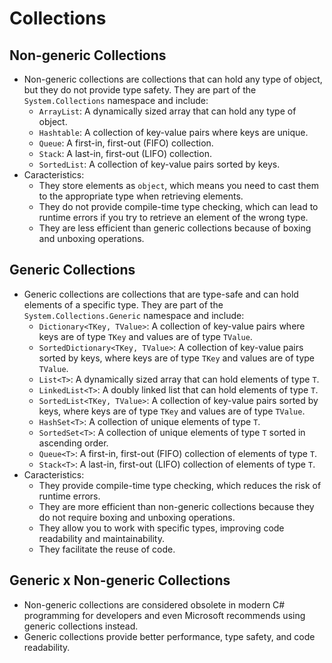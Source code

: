 # Collections

## Non-generic Collections

- Non-generic collections are collections that can hold any type of object, but they do not provide type safety. They are part of the `System.Collections` namespace and include:
  - `ArrayList`: A dynamically sized array that can hold any type of object.
  - `Hashtable`: A collection of key-value pairs where keys are unique.
  - `Queue`: A first-in, first-out (FIFO) collection.
  - `Stack`: A last-in, first-out (LIFO) collection.
  - `SortedList`: A collection of key-value pairs sorted by keys.
- Caracteristics:
  - They store elements as `object`, which means you need to cast them to the appropriate type when retrieving elements.
  - They do not provide compile-time type checking, which can lead to runtime errors if you try to retrieve an element of the wrong type.
  - They are less efficient than generic collections because of boxing and unboxing operations.

## Generic Collections

- Generic collections are collections that are type-safe and can hold elements of a specific type. They are part of the `System.Collections.Generic` namespace and include:
  - `Dictionary<TKey, TValue>`: A collection of key-value pairs where keys are of type `TKey` and values are of type `TValue`.
  - `SortedDictionary<TKey, TValue>`: A collection of key-value pairs sorted by keys, where keys are of type `TKey` and values are of type `TValue`.
  - `List<T>`: A dynamically sized array that can hold elements of type `T`.
  - `LinkedList<T>`: A doubly linked list that can hold elements of type `T`.
  - `SortedList<TKey, TValue>`: A collection of key-value pairs sorted by keys, where keys are of type `TKey` and values are of type `TValue`.
  - `HashSet<T>`: A collection of unique elements of type `T`.
  - `SortedSet<T>`: A collection of unique elements of type `T` sorted in ascending order.
  - `Queue<T>`: A first-in, first-out (FIFO) collection of elements of type `T`.
  - `Stack<T>`: A last-in, first-out (LIFO) collection of elements of type `T`.
- Caracteristics:
  - They provide compile-time type checking, which reduces the risk of runtime errors.
  - They are more efficient than non-generic collections because they do not require boxing and unboxing operations.
  - They allow you to work with specific types, improving code readability and maintainability.
  - They facilitate the reuse of code.

## Generic x Non-generic Collections

- Non-generic collections are considered obsolete in modern C# programming for developers and even Microsoft recommends using generic collections instead.
- Generic collections provide better performance, type safety, and code readability.
